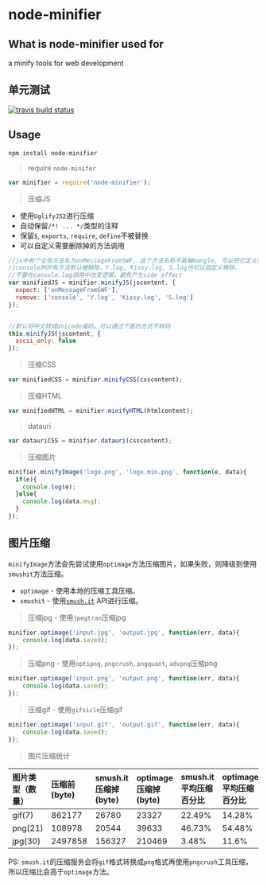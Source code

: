 node-minifier
=====

What is node-minifier used for
-------
a minify tools for web development

单元测试
------
[![travis build status](https://api.travis-ci.org/colorhook/node-minifier.png)](https://www.travis-ci.org/colorhook/node-minifier)

Usage
-------

```
npm install node-minifier
```


> require `node-minifer`

```js
var minifier = require('node-minifier');
```

> 压缩JS
* 使用`UglifyJS2`进行压缩
* 自动保留`/*! ... */`类型的注释
* 保留`$`, `exports`, `require`, `define`不被替换
* 可以自定义需要删除掉的方法调用

```js
//js中有个全局方法名为onMessageFromSWF, 这个方法名称不能被mangle, 可以把它定义成保留字。
//console的所有方法默认被移除，Y.log, Kissy.log, S.log也可以自定义移除。
//不要在console.log调用中改变逻辑，避免产生side effect
var minifiedJS = minifier.minifyJS(jscontent, {
  expect: ['onMessageFromSWF'],
  remove: ['console', 'Y.log', 'Kissy.log', 'S.log']
});


//默认将中文转成Unicode编码，可以通过下面的方式不转码
this.minifyJS(jscontent, {
  ascii_only: false
});
```

> 压缩CSS

```js
var minifiedCSS = minifier.minifyCSS(csscontent);
```

> 压缩HTML

```js
var minifiedHTML = minifier.minifyHTML(htmlcontent);
```

> datauri

```js
var datauriCSS = minifier.datauri(csscontent);
```

> 压缩图片

```js
minifier.minifyImage('logo.png', 'logo.min.png', function(e, data){
  if(e){
    console.log(e);
  }else{
    console.log(data.msg);
  }
});
```


图片压缩
---------
`minifyImage`方法会先尝试使用`optimage`方法压缩图片，如果失败，则降级到使用`smushit`方法压缩。

* `optimage` - 使用本地的压缩工具压缩。
* `smushit` - 使用[`smush.it`](http://smush.it/) API进行压缩。


> 压缩jpg - 使用`jpegtran`压缩jpg

```js
minifier.optimage('input.jpg', 'output.jpg', function(err, data){
    console.log(data.saved);
});
```

> 压缩png - 使用`optipng`, `pngcrush`, `pngquant`, `advpng`压缩png

```js
minifier.optimage('input.png', 'output.png', function(err, data){
    console.log(data.saved);
});
```

> 压缩gif - 使用`gifsicle`压缩gif

```js
minifier.optimage('input.gif', 'output.gif', function(err, data){
    console.log(data.saved);
});
```

> 图片压缩统计

| 图片类型（数量）  | 压缩前(byte) | smush.it压缩掉(byte)  | optimage压缩掉(byte)  | smush.it平均压缩百分比 | optimage平均压缩百分比 | smush.it总计压缩百分比 | optimage总计压缩百分比 |  
| :---------        | :--------    | :---------            | :---------            | :---------             | :---------             | :---------             | :---------             |
|gif(7)             | 862177       | 26780                 | 23327                 | 22.49%                 | 14.28%                 | 3.11%                  | 2.71%                  |
|png(21)            | 108978       | 20544                 | 39633                 | 46.73%                 | 54.48%                 | 18.85%                 | 36.37%                 |
|jpg(30)            | 2497858      | 156327                | 210469                | 3.48%                  | 11.6%                  | 6.26%                  |  8.43%                 |

PS: `smush.it`的压缩服务会将`gif`格式转换成`png`格式再使用`pngcrush`工具压缩，所以压缩比会高于`optimage`方法。